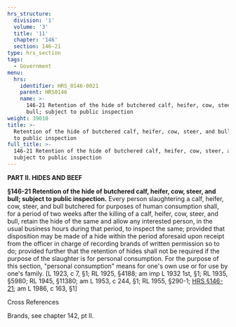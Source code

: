 ```yaml
---
hrs_structure:
  division: '1'
  volume: '3'
  title: '11'
  chapter: '146'
  section: 146-21
type: hrs_section
tags:
  - Government
menu:
  hrs:
    identifier: HRS_0146-0021
    parent: HRS0146
    name: >-
      146-21 Retention of the hide of butchered calf, heifer, cow, steer, and
      bull; subject to public inspection
weight: 39010
title: >-
  Retention of the hide of butchered calf, heifer, cow, steer, and bull; subject
  to public inspection
full_title: >-
  146-21 Retention of the hide of butchered calf, heifer, cow, steer, and bull;
  subject to public inspection
---
```

**PART II. HIDES AND BEEF**

**§146-21 Retention of the hide of butchered calf, heifer, cow, steer, and bull; subject to public inspection.** Every person slaughtering a calf, heifer, cow, steer, and bull butchered for purposes of human consumption shall, for a period of two weeks after the killing of a calf, heifer, cow, steer, and bull, retain the hide of the same and allow any interested person, in the usual business hours during that period, to inspect the same; provided that disposition may be made of a hide within the period aforesaid upon receipt from the officer in charge of recording brands of written permission so to do; provided further that the retention of hides shall not be required if the purpose of the slaughter is for personal consumption. For the purpose of this section, "personal consumption" means for one's own use or for use by one's family. [L 1923, c 7, §1; RL 1925, §4188; am imp L 1932 1st, §1; RL 1935, §5980; RL 1945, §11380; am L 1953, c 244, §1; RL 1955, §290-1; [HRS §146-21](/title-11/chapter-146/section-146-21/); am L 1986, c 163, §1]

Cross References

Brands, see chapter 142, pt II.